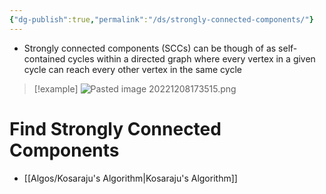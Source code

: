 ```yaml
---
{"dg-publish":true,"permalink":"/ds/strongly-connected-components/"}
---
```


- Strongly connected components (SCCs) can be though of as self-contained cycles within a directed graph where every vertex in a given cycle can reach every other vertex in the same cycle

>[!example]
>![Pasted image 20221208173515.png](/img/user/attachments/Pasted%20image%2020221208173515.png)

# Find Strongly Connected Components
- [[Algos/Kosaraju's Algorithm\|Kosaraju's Algorithm]]